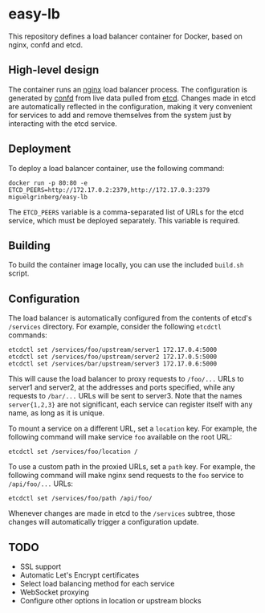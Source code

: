 # easy-lb

This repository defines a load balancer container for Docker, based on nginx, confd and etcd.

## High-level design

The container runs an [nginx](https://www.nginx.com/resources/wiki/) load balancer process. The configuration is generated by [confd](https://github.com/kelseyhightower/confd) from live data pulled from [etcd](https://github.com/coreos/etcd). Changes made in etcd are automatically reflected in the configuration, making it very convenient for services to add and remove themselves from the system just by interacting with the etcd service.

## Deployment

To deploy a load balancer container, use the following command:

    docker run -p 80:80 -e ETCD_PEERS=http://172.17.0.2:2379,http://172.17.0.3:2379 miguelgrinberg/easy-lb

The `ETCD_PEERS` variable is a comma-separated list of URLs for the etcd service, which must be deployed separately. This variable is required.

## Building

To build the container image locally, you can use the included `build.sh` script.

## Configuration

The load balancer is automatically configured from the contents of etcd's `/services` directory. For example, consider the following `etcdctl` commands:

    etcdctl set /services/foo/upstream/server1 172.17.0.4:5000
    etcdctl set /services/foo/upstream/server2 172.17.0.5:5000
    etcdctl set /services/bar/upstream/server3 172.17.0.6:5000

This will cause the load balancer to proxy requests to `/foo/...` URLs to server1 and server2, at the addresses and ports specified, while any requests to `/bar/...` URLs will be sent to server3. Note that the names `server{1,2,3}` are not significant, each service can register itself with any name, as long as it is unique.

To mount a service on a different URL, set a `location` key. For example, the following command will make service `foo` available on the root URL:

    etcdctl set /services/foo/location /

To use a custom path in the proxied URLs, set a `path` key. For example, the following command will make nginx send requests to the `foo` service to `/api/foo/...` URLs:

    etcdctl set /services/foo/path /api/foo/

Whenever changes are made in etcd to the `/services` subtree, those changes will automatically trigger a configuration update.

## TODO

- SSL support
- Automatic Let's Encrypt certificates
- Select load balancing method for each service
- WebSocket proxying
- Configure other options in location or upstream blocks
